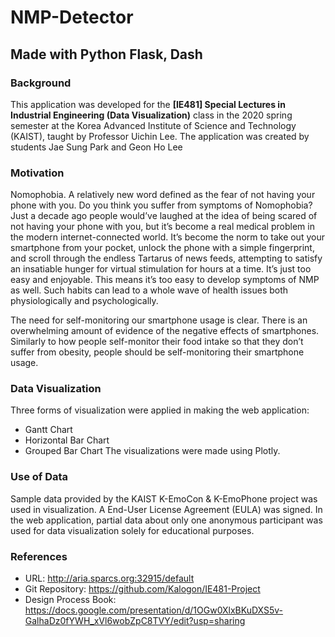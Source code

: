 # NMP-Detector
## Made with Python Flask, Dash

### Background
This application was developed for the **[IE481] Special Lectures in Industrial Engineering (Data Visualization)** class in the 2020 spring semester at the Korea Advanced Institute of Science and Technology (KAIST), taught by Professor Uichin Lee.
The application was created by students Jae Sung Park and Geon Ho Lee

### Motivation
Nomophobia. A relatively new word defined as the fear of not having your phone with you. Do you think you suffer from symptoms of Nomophobia? Just a decade ago people would’ve laughed at the idea of being scared of not having your phone with you, but it’s become a real medical problem in the modern internet-connected world. It’s become the norm to take out your smartphone from your pocket, unlock the phone with a simple fingerprint, and scroll through the endless Tartarus of news feeds, attempting to satisfy an insatiable hunger for virtual stimulation for hours at a time. It’s just too easy and enjoyable. This means it’s too easy to develop symptoms of NMP as well. Such habits can lead to a whole wave of health issues both physiologically and psychologically.

The need for self-monitoring our smartphone usage is clear. There is an overwhelming amount of evidence of the negative effects of smartphones. Similarly to how people self-monitor their food intake so that they don’t suffer from obesity, people should be self-monitoring their smartphone usage.

### Data Visualization
Three forms of visualization were applied in making the web application:
- Gantt Chart
- Horizontal Bar Chart
- Grouped Bar Chart
The visualizations were made using Plotly.

### Use of Data
Sample data provided by the KAIST K-EmoCon & K-EmoPhone project was used in visualization. A End-User License Agreement (EULA) was signed. In the web application, partial data about only one anonymous participant was used for data visualization solely for educational purposes.

### References
- URL: http://aria.sparcs.org:32915/default
- Git Repository: https://github.com/Kalogon/IE481-Project
- Design Process Book: https://docs.google.com/presentation/d/1OGw0XlxBKuDXS5v-GalhaDz0fYWH_xVl6wobZpC8TVY/edit?usp=sharing
